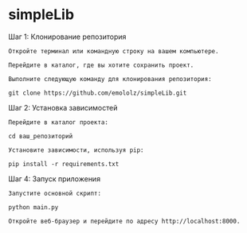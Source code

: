 # simpleLib
Шаг 1: Клонирование репозитория

    Откройте терминал или командную строку на вашем компьютере.

    Перейдите в каталог, где вы хотите сохранить проект.

    Выполните следующую команду для клонирования репозитория:

    git clone https://github.com/emololz/simpleLib.git

Шаг 2: Установка зависимостей

    Перейдите в каталог проекта:

    cd ваш_репозиторий

    Установите зависимости, используя pip:

    pip install -r requirements.txt

Шаг 4: Запуск приложения

    Запустите основной скрипт:

    python main.py

    Откройте веб-браузер и перейдите по адресу http://localhost:8000.
